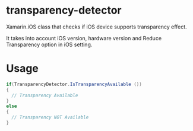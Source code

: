 # transparency-detector
Xamarin.iOS class that checks if iOS device supports transparency effect. 

It takes into account iOS version, hardware version and Reduce Transparency option in iOS setting.

# Usage

```c#
if(TransparencyDetector.IsTransparencyAvailable ())
{
  // Transparency Available
}
else
{
  // Transparency NOT Available
}
```

